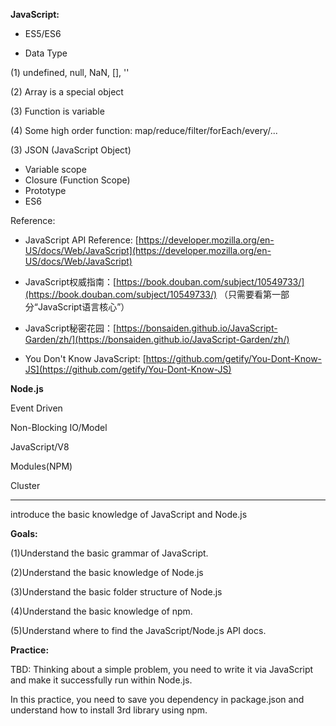 **JavaScript:**

* ES5/ES6

* Data Type

\(1\) undefined, null, NaN, \[\], ''

\(2\) Array is a special object

\(3\) Function is variable

\(4\) Some high order function: map/reduce/filter/forEach/every/...

\(3\) JSON \(JavaScript Object\)

* Variable scope
* Closure \(Function Scope\)
* Prototype
* ES6

Reference:

* JavaScript API Reference: [https://developer.mozilla.org/en-US/docs/Web/JavaScript](https://developer.mozilla.org/en-US/docs/Web/JavaScript)

* JavaScript权威指南：[https://book.douban.com/subject/10549733/](https://book.douban.com/subject/10549733/) （只需要看第一部分“JavaScript语言核心”）

* JavaScript秘密花园：[https://bonsaiden.github.io/JavaScript-Garden/zh/](https://bonsaiden.github.io/JavaScript-Garden/zh/)

* You Don't Know JavaScript: [https://github.com/getify/You-Dont-Know-JS](https://github.com/getify/You-Dont-Know-JS)



**Node.js**



Event Driven

Non-Blocking IO/Model

JavaScript/V8

Modules\(NPM\)

Cluster



---

introduce the basic knowledge of JavaScript and Node.js

**Goals:**

\(1\)Understand the basic grammar of JavaScript.

\(2\)Understand the basic knowledge of Node.js

\(3\)Understand the basic folder structure of Node.js

\(4\)Understand the basic knowledge of npm.

\(5\)Understand where to find the JavaScript/Node.js API docs.

**Practice:**

TBD: Thinking about a simple problem, you need to write it via JavaScript and make it successfully run within Node.js.

In this practice, you need to save you dependency in package.json and understand how to install 3rd library using npm.

